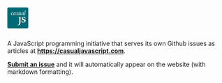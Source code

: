 # <img width="48" height="48" src="logo.png" alt="casualjs" title="logo">

A JavaScript programming initiative that serves its own Github issues as
articles at **https://casualjavascript.com**.

[**Submit an issue**](https://github.com/casualjavascript/blog/issues/new) and it will automatically appear on the website (with markdown formatting).
